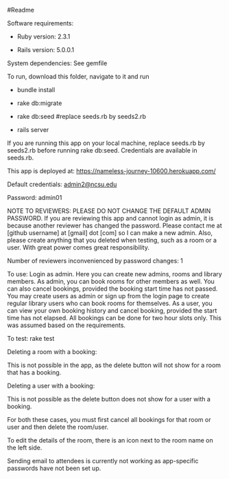 #Readme

Software requirements:

* Ruby version: 2.3.1

* Rails version: 5.0.0.1

System dependencies: See gemfile

To run, download this folder, navigate to it and run 

* bundle install

* rake db:migrate

* rake db:seed #replace seeds.rb by seeds2.rb

* rails server

If you are running this app on your local machine, replace seeds.rb by seeds2.rb before running rake db:seed.
Credentials are available in seeds.rb.

This app is deployed at: https://nameless-journey-10600.herokuapp.com/

Default credentials: admin2@ncsu.edu

Password: admin01

NOTE TO REVIEWERS: PLEASE DO NOT CHANGE THE DEFAULT ADMIN PASSWORD. If you are reviewing this app and cannot login as admin, it is because another reviewer has changed the password. Please contact me at [github username] at [gmail] dot [com] so I can make a new admin. Also, please create anything that you deleted when testing, such as a room or a user. With great power comes great responsibility.

Number of reviewers inconvenienced by password changes: 1

To use:
Login as admin. Here you can create new admins, rooms and library members. As admin, you can book rooms for other members as well. You can also cancel bookings, provided the booking start time has not passed. 
You may create users as admin or sign up from the login page to create regular library users who can book rooms for themselves. As a user, you can view your own booking history and cancel booking, provided the start time has not elapsed. All bookings can be done for two hour slots only. This was assumed based on the requirements.

To test: rake test

Deleting a room with a booking:

This is not possible in the app, as the delete button will not show for a room that has a booking.

Deleting a user with a booking:

This is not possible as the delete button does not show for a user with a booking. 

For both these cases, you must first cancel all bookings for that room or user and then delete the room/user.

To edit the details of the room, there is an icon next to the room name on the left side.

Sending email to attendees is currently not working as app-specific passwords have not been set up.